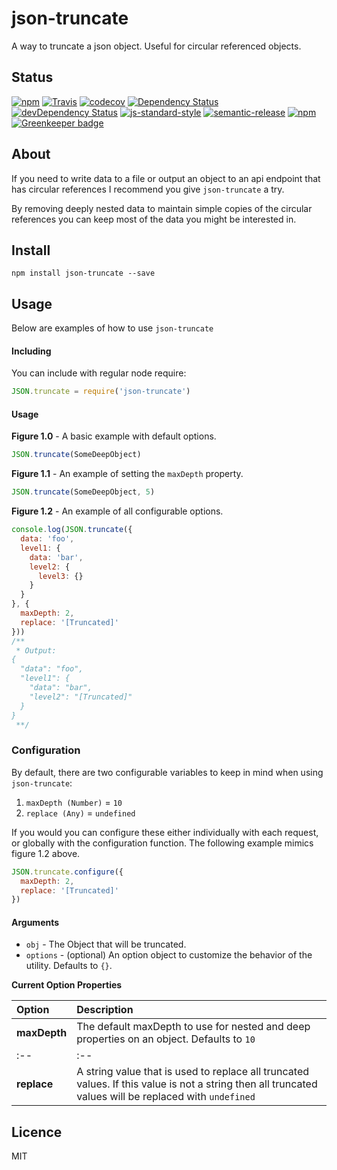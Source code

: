 # json-truncate

A way to truncate a json object. Useful for circular referenced objects.

## Status

[![npm](https://img.shields.io/npm/v/json-truncate.svg?maxAge=0&style=flat)](https://www.npmjs.com/package/json-truncate)
[![Travis](https://travis-ci.org/mrsteele/json-truncate.svg?branch=master)](https://travis-ci.org/mrsteele/json-truncate)
[![codecov](https://codecov.io/gh/mrsteele/json-truncate/branch/master/graph/badge.svg)](https://codecov.io/gh/mrsteele/json-truncate)
[![Dependency Status](https://david-dm.org/mrsteele/json-truncate.svg)](#)
[![devDependency Status](https://david-dm.org/mrsteele/json-truncate/dev-status.svg)](https://david-dm.org/mrsteele/json-truncate#info=devDependencies)
[![js-standard-style](https://img.shields.io/badge/code%20style-standard-brightgreen.svg)](http://standardjs.com/)
[![semantic-release](https://img.shields.io/badge/%20%20%F0%9F%93%A6%F0%9F%9A%80-semantic--release-e10079.svg)](https://github.com/semantic-release/semantic-release)
[![npm](https://img.shields.io/npm/l/json-truncate.svg?maxAge=0&style=flat)](https://raw.githubusercontent.com/mrsteele/json-truncate/master/LICENSE)
[![Greenkeeper badge](https://badges.greenkeeper.io/mrsteele/json-truncate.svg)](https://greenkeeper.io/)

## About

If you need to write data to a file or output an object to an api endpoint that has circular references I recommend you give `json-truncate` a try.

By removing deeply nested data to maintain simple copies of the circular references you can keep most of the data you might be interested in.

## Install

```
npm install json-truncate --save
```

## Usage

Below are examples of how to use `json-truncate`

#### Including

You can include with regular node require:

```javascript
JSON.truncate = require('json-truncate')
```

#### Usage

**Figure 1.0** - A basic example with default options.

```javascript
JSON.truncate(SomeDeepObject)
```

**Figure 1.1** - An example of setting the `maxDepth` property.

```javascript
JSON.truncate(SomeDeepObject, 5)
```

**Figure 1.2** - An example of all configurable options.

```javascript
console.log(JSON.truncate({
  data: 'foo',
  level1: {
    data: 'bar',
    level2: {
      level3: {}
    }
  }
}, {
  maxDepth: 2,
  replace: '[Truncated]'
}))
/**
 * Output:
{
  "data": "foo",
  "level1": {
    "data": "bar",
    "level2": "[Truncated]"
  }
}
 **/
```

### Configuration

By default, there are two configurable variables to keep in mind when using `json-truncate`:

1. `maxDepth (Number)` = `10`
2. `replace (Any)` = `undefined`

If you would you can configure these either individually with each request, or globally with the configuration function. The following example mimics figure 1.2 above.

```javascript
JSON.truncate.configure({
  maxDepth: 2,
  replace: '[Truncated]'
})
```

#### Arguments

* `obj` - The Object that will be truncated.
* `options` - (optional) An option object to customize the behavior of the utility. Defaults to `{}`.

**Current Option Properties**

|Option|Description|
|:--|:--|
|**maxDepth**|The default maxDepth to use for nested and deep properties on an object. Defaults to `10`|
|:--|:--|
|**replace**|A string value that is used to replace all truncated values. If this value is not a string then all truncated values will be replaced with `undefined`|


## Licence

MIT
